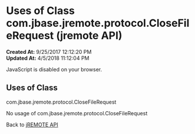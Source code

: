 # Uses of Class com.jbase.jremote.protocol.CloseFileRequest (jremote API)

**Created At:** 9/25/2017 12:12:20 PM  
**Updated At:** 4/5/2018 11:12:04 PM  

<!--<br>    try {<br>        if (location.href.indexOf('is-external=true') == -1) {<br>            parent.document.title="Uses of Class com.jbase.jremote.protocol.CloseFileRequest (jremote   API)";<br>        }<br>    }<br>    catch(err) {<br>    }<br>//-->
JavaScript is disabled on your browser.



<!--<br>  allClassesLink = document.getElementById("allclasses\_navbar\_top");<br>  if(window==top) {<br>    allClassesLink.style.display = "block";<br>  }<br>  else {<br>    allClassesLink.style.display = "none";<br>  }<br>  //-->

## Uses of Class
com.jbase.jremote.protocol.CloseFileRequest

No usage of com.jbase.jremote.protocol.CloseFileRequest

Back to [jREMOTE API](com_jbase_jremote_package-summary)
